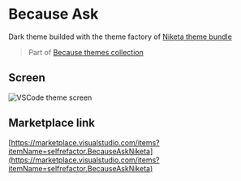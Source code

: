 # Because Ask

Dark theme builded with the theme factory of [Niketa theme bundle](https://marketplace.visualstudio.com/items?itemName=selfrefactor.Niketa-theme)

> Part of [Because themes collection](https://marketplace.visualstudio.com/items?itemName=selfrefactor.Because)


## Screen

![VSCode theme screen](https://github.com/selfrefactor/niketa-themes/blob/master/packages/because_ask/theme/because.ask.png?raw=true)

## Marketplace link

[https://marketplace.visualstudio.com/items?itemName=selfrefactor.BecauseAskNiketa](https://marketplace.visualstudio.com/items?itemName=selfrefactor.BecauseAskNiketa)